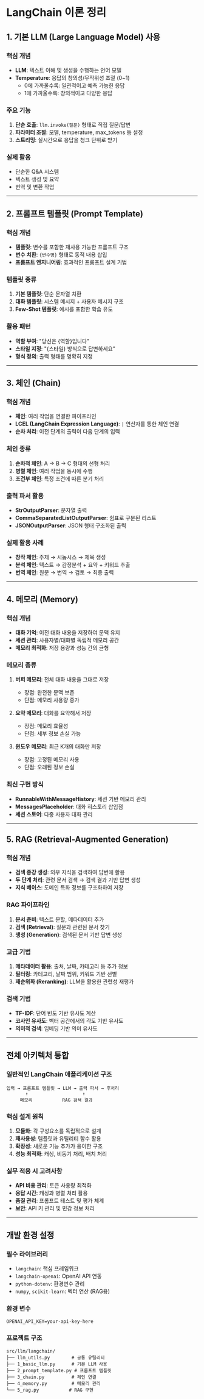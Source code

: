 # LangChain 이론 정리

## 1. 기본 LLM (Large Language Model) 사용

### 핵심 개념
- **LLM**: 텍스트 이해 및 생성을 수행하는 언어 모델
- **Temperature**: 응답의 창의성/무작위성 조절 (0~1)
  - 0에 가까울수록: 일관적이고 예측 가능한 응답
  - 1에 가까울수록: 창의적이고 다양한 응답

### 주요 기능
1. **단순 호출**: `llm.invoke(질문)` 형태로 직접 질문/답변
2. **파라미터 조절**: 모델, temperature, max_tokens 등 설정
3. **스트리밍**: 실시간으로 응답을 청크 단위로 받기

### 실제 활용
- 단순한 Q&A 시스템
- 텍스트 생성 및 요약
- 번역 및 변환 작업

---

## 2. 프롬프트 템플릿 (Prompt Template)

### 핵심 개념
- **템플릿**: 변수를 포함한 재사용 가능한 프롬프트 구조
- **변수 치환**: `{변수명}` 형태로 동적 내용 삽입
- **프롬프트 엔지니어링**: 효과적인 프롬프트 설계 기법

### 템플릿 종류
1. **기본 템플릿**: 단순 문자열 치환
2. **대화 템플릿**: 시스템 메시지 + 사용자 메시지 구조
3. **Few-Shot 템플릿**: 예시를 포함한 학습 유도

### 활용 패턴
- **역할 부여**: "당신은 {역할}입니다"
- **스타일 지정**: "{스타일} 방식으로 답변하세요"
- **형식 정의**: 출력 형태를 명확히 지정

---

## 3. 체인 (Chain)

### 핵심 개념
- **체인**: 여러 작업을 연결한 파이프라인
- **LCEL (LangChain Expression Language)**: `|` 연산자를 통한 체인 연결
- **순차 처리**: 이전 단계의 출력이 다음 단계의 입력

### 체인 종류
1. **순차적 체인**: A → B → C 형태의 선형 처리
2. **병렬 체인**: 여러 작업을 동시에 수행
3. **조건부 체인**: 특정 조건에 따른 분기 처리

### 출력 파서 활용
- **StrOutputParser**: 문자열 출력
- **CommaSeparatedListOutputParser**: 쉼표로 구분된 리스트
- **JSONOutputParser**: JSON 형태 구조화된 출력

### 실제 활용 사례
- **창작 체인**: 주제 → 시놉시스 → 제목 생성
- **분석 체인**: 텍스트 → 감정분석 + 요약 + 키워드 추출
- **번역 체인**: 원문 → 번역 → 검토 → 최종 출력

---

## 4. 메모리 (Memory)

### 핵심 개념
- **대화 기억**: 이전 대화 내용을 저장하여 문맥 유지
- **세션 관리**: 사용자별/대화별 독립적 메모리 공간
- **메모리 최적화**: 저장 용량과 성능 간의 균형

### 메모리 종류
1. **버퍼 메모리**: 전체 대화 내용을 그대로 저장
   - 장점: 완전한 문맥 보존
   - 단점: 메모리 사용량 증가

2. **요약 메모리**: 대화를 요약해서 저장
   - 장점: 메모리 효율성
   - 단점: 세부 정보 손실 가능

3. **윈도우 메모리**: 최근 K개의 대화만 저장
   - 장점: 고정된 메모리 사용
   - 단점: 오래된 정보 손실

### 최신 구현 방식
- **RunnableWithMessageHistory**: 세션 기반 메모리 관리
- **MessagesPlaceholder**: 대화 히스토리 삽입점
- **세션 스토어**: 다중 사용자 대화 관리

---

## 5. RAG (Retrieval-Augmented Generation)

### 핵심 개념
- **검색 증강 생성**: 외부 지식을 검색하여 답변에 활용
- **두 단계 처리**: 관련 문서 검색 → 검색 결과 기반 답변 생성
- **지식 베이스**: 도메인 특화 정보를 구조화하여 저장

### RAG 파이프라인
1. **문서 준비**: 텍스트 분할, 메타데이터 추가
2. **검색 (Retrieval)**: 질문과 관련된 문서 찾기
3. **생성 (Generation)**: 검색된 문서 기반 답변 생성

### 고급 기법
1. **메타데이터 활용**: 출처, 날짜, 카테고리 등 추가 정보
2. **필터링**: 카테고리, 날짜 범위, 키워드 기반 선별
3. **재순위화 (Reranking)**: LLM을 활용한 관련성 재평가

### 검색 기법
- **TF-IDF**: 단어 빈도 기반 유사도 계산
- **코사인 유사도**: 벡터 공간에서의 각도 기반 유사도
- **의미적 검색**: 임베딩 기반 의미 유사도

---

## 전체 아키텍처 통합

### 일반적인 LangChain 애플리케이션 구조
```
입력 → 프롬프트 템플릿 → LLM → 출력 파서 → 후처리
       ↑                    ↑
     메모리           RAG 검색 결과
```

### 핵심 설계 원칙
1. **모듈화**: 각 구성요소를 독립적으로 설계
2. **재사용성**: 템플릿과 유틸리티 함수 활용
3. **확장성**: 새로운 기능 추가가 용이한 구조
4. **성능 최적화**: 캐싱, 비동기 처리, 배치 처리

### 실무 적용 시 고려사항
- **API 비용 관리**: 토큰 사용량 최적화
- **응답 시간**: 캐싱과 병렬 처리 활용
- **품질 관리**: 프롬프트 테스트 및 평가 체계
- **보안**: API 키 관리 및 민감 정보 처리

---

## 개발 환경 설정

### 필수 라이브러리
- `langchain`: 핵심 프레임워크
- `langchain-openai`: OpenAI API 연동
- `python-dotenv`: 환경변수 관리
- `numpy`, `scikit-learn`: 벡터 연산 (RAG용)

### 환경 변수
```
OPENAI_API_KEY=your-api-key-here
```

### 프로젝트 구조
```
src/llm/langchain/
├── llm_utils.py        # 공통 유틸리티
├── 1_basic_llm.py      # 기본 LLM 사용
├── 2_prompt_template.py # 프롬프트 템플릿
├── 3_chain.py          # 체인 연결
├── 4_memory.py         # 메모리 관리
└── 5_rag.py           # RAG 구현
```
